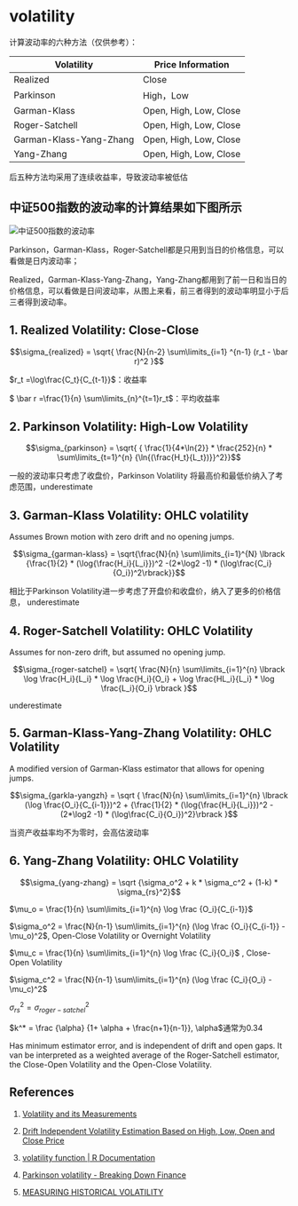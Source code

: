 # volatility
计算波动率的六种方法（仅供参考）：

| Volatility              | Price Information      |
| ----------------------- | ---------------------- |
| Realized                | Close                  |
| Parkinson               | High，Low              |
| Garman-Klass            | Open, High, Low, Close |
| Roger-Satchell          | Open, High, Low, Close |
| Garman-Klass-Yang-Zhang | Open, High, Low, Close |
| Yang-Zhang              | Open, High, Low, Close |

后五种方法均采用了连续收益率，导致波动率被低估

## 中证500指数的波动率的计算结果如下图所示

![中证500指数的波动率](E:/Github/volatility-and-option/data/vlolatilities.png)

Parkinson，Garman-Klass，Roger-Satchell都是只用到当日的价格信息，可以看做是日内波动率；

Realized，Garman-Klass-Yang-Zhang，Yang-Zhang都用到了前一日和当日的价格信息，可以看做是日间波动率，从图上来看，前三者得到的波动率明显小于后三者得到波动率。 

## 1. Realized Volatility: Close-Close

$$\sigma_{realized} = \sqrt{  \frac{N}{n-2} \sum\limits_{i=1} ^{n-1} (r_t - \bar r)^2  }$$   

$r_t =\log\frac{C_t}{C_{t-1}}$：收益率

$ \bar r =\frac{1}{n} \sum\limits_{n}^{t=1}r_t$：平均收益率

## 2. Parkinson Volatility: High-Low Volatility

$$\sigma_{parkinson} = \sqrt{ { \frac{1}{4*\ln{2}} * \frac{252}{n} * \sum\limits_{t=1}^{n} {\ln{(\frac{H_t}{L_t})}}^2}}$$

一般的波动率只考虑了收盘价，Parkinson Volatility 将最高价和最低价纳入了考虑范围，underestimate

## 3. Garman-Klass Volatility: OHLC volatility

Assumes Brown motion with zero drift and no opening jumps.

$$\sigma_{garman-klass} = \sqrt{\frac{N}{n} \sum\limits_{i=1}^{N} \lbrack {\frac{1}{2} * (\log{\frac{H_i}{L_i}})^2 -(2*\log2 -1) * (\log\frac{C_i}{O_i})^2\rbrack}}$$

相比于Parkinson Volatility进一步考虑了开盘价和收盘价，纳入了更多的价格信息， underestimate

## 4. Roger-Satchell Volatility: OHLC Volatility

Assumes for non-zero drift, but assumed no opening jump. 

$$\sigma_{roger-satchel} = \sqrt{ \frac{N}{n} \sum\limits_{i=1}^{n} \lbrack \log \frac{H_i}{L_i} * \log \frac{H_i}{O_i} + \log \frac{HL_i}{L_i} * \log \frac{L_i}{O_i} \rbrack }$$

underestimate

## 5. Garman-Klass-Yang-Zhang Volatility: OHLC Volatility

A modified version of Garman-Klass estimator that allows for opening jumps.

$$\sigma_{garkla-yangzh} = \sqrt { \frac{N}{n} \sum\limits_{i=1}^{n} \lbrack (\log \frac{O_i}{C_{i-1}})^2 +  {\frac{1}{2} * (\log{\frac{H_i}{L_i}})^2 -(2*\log2 -1) * (\log\frac{C_i}{O_i})^2}\rbrack }$$

当资产收益率均不为零时，会高估波动率

## 6. Yang-Zhang Volatility: OHLC Volatility 

$$\sigma_{yang-zhang} = \sqrt {\sigma_o^2 + k * \sigma_c^2 + (1-k) * \sigma_{rs}^2}$$

$\mu_o = \frac{1}{n} \sum\limits_{i=1}^{n} \log \frac {O_i}{C_{i-1}}$

$\sigma_o^2  = \frac{N}{n-1} \sum\limits_{i=1}^{n} (\log \frac {O_i}{C_{i-1}} - \mu_o)^2$, 		Open-Close Volatility or Overnight Volatility

$\mu_c = \frac{1}{n} \sum\limits_{i=1}^{n} \log \frac {C_i}{O_i}$ , 	Close-Open Volatility

$\sigma_c^2  = \frac{N}{n-1} \sum\limits_{i=1}^{n} (\log \frac {C_i}{O_i} - \mu_c)^2$

$\sigma_{rs}^2 = \sigma_{roger-satchel}^2$

$k^* = \frac {\alpha} {1+ \alpha + \frac{n+1}{n-1}},    \alpha$通常为0.34

Has minimum estimator error, and is independent of drift and open gaps. It van be interpreted as a weighted average of the Roger-Satchell estimator, the Close-Open Volatility and the Open-Close Volatility.

## References

1. [ Volatility and its Measurements](https://www.eurexchange.com/blob/116048/47ca53f0178cec31caeecdf94cc18f6e/data/volatility_and_its_measurements.pdf.pdf)

2. [ Drift Independent Volatility Estimation Based on High, Low, Open and Close Price](http://citeseerx.ist.psu.edu/viewdoc/download?doi=10.1.1.628.4037&rep=rep1&type=pdf)

3. [volatility function | R Documentation](https://www.rdocumentation.org/packages/TTR/versions/0.23-3/topics/volatility)

4. [Parkinson volatility - Breaking Down Finance](http://breakingdownfinance.com/finance-topics/risk-management/parkinson-volatility/)

5. [MEASURING HISTORICAL VOLATILITY](http://www.todaysgroep.nl/media/236846/measuring_historic_volatility.pdf)

   
